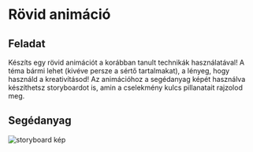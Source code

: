 # Rövid animáció

## Feladat
Készíts egy rövid animációt a korábban tanult technikák használatával! A téma bármi lehet (kivéve persze a sértő tartalmakat), a lényeg, hogy használd a kreativításod!
Az animációhoz a segédanyag képét használva készíthetsz storyboardot is, amin a cselekmény kulcs pillanatait rajzolod meg.

## Segédanyag
![storyboard kép](./melleklet/storyboard.jpg)